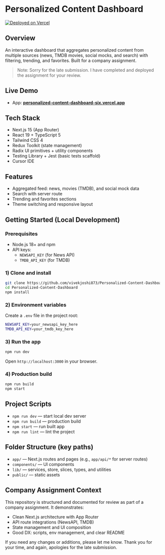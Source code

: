 # Personalized Content Dashboard

[![Deployed on Vercel](https://img.shields.io/badge/Deployed%20on-Vercel-black?style=for-the-badge&logo=vercel)](https://personalized-content-dashboard-six.vercel.app/)

## Overview

An interactive dashboard that aggregates personalized content from multiple sources (news, TMDB movies, social mocks, and search) with filtering, trending, and favorites. Built for a company assignment.

> Note: Sorry for the late submission. I have completed and deployed the assignment for your review.

## Live Demo

- App: **[personalized-content-dashboard-six.vercel.app](https://personalized-content-dashboard-six.vercel.app/)**

## Tech Stack

- Next.js 15 (App Router)
- React 19 + TypeScript 5
- Tailwind CSS 4
- Redux Toolkit (state management)
- Radix UI primitives + utility components
- Testing Library + Jest (basic tests scaffold)
- Cursor IDE

## Features

- Aggregated feed: news, movies (TMDB), and social mock data
- Search with server route
- Trending and favorites sections
- Theme switching and responsive layout

## Getting Started (Local Development)

### Prerequisites

- Node.js 18+ and npm
- API keys:
  - `NEWSAPI_KEY` (for News API)
  - `TMDB_API_KEY` (for TMDB)

### 1) Clone and install

```bash
git clone https://github.com/vivekjoshi873/Personalized-Content-Dashboard.git
cd Personalized-Content-Dashboard
npm install
```

### 2) Environment variables

Create a `.env` file in the project root:

```bash
NEWSAPI_KEY=your_newsapi_key_here
TMDB_API_KEY=your_tmdb_key_here
```

### 3) Run the app

```bash
npm run dev
```

Open `http://localhost:3000` in your browser.

### 4) Production build

```bash
npm run build
npm start
```

## Project Scripts

- `npm run dev` — start local dev server
- `npm run build` — production build
- `npm start` — run built app
- `npm run lint` — lint the project

## Folder Structure (key paths)

- `app/` — Next.js routes and pages (e.g., `app/api/*` for server routes)
- `components/` — UI components
- `lib/` — services, store, slices, types, and utilities
- `public/` — static assets

## Company Assignment Context

This repository is structured and documented for review as part of a company assignment. It demonstrates:

- Clean Next.js architecture with App Router
- API route integrations (NewsAPI, TMDB)
- State management and UI composition
- Good DX: scripts, env management, and clear README

If you need any changes or additions, please let me know. Thank you for your time, and again, apologies for the late submission.
